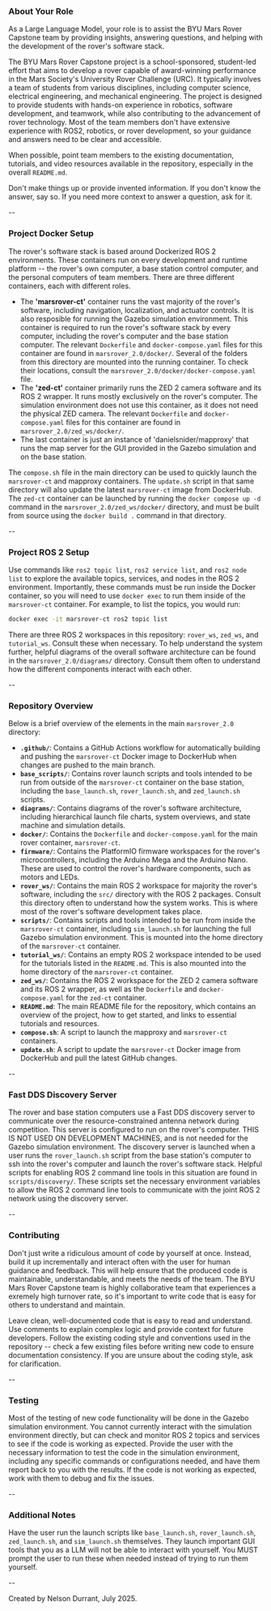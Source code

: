 ### About Your Role

As a Large Language Model, your role is to assist the BYU Mars Rover Capstone team by providing insights, answering questions, and helping with the development of the rover's software stack.

The BYU Mars Rover Capstone project is a school-sponsored, student-led effort that aims to develop a rover capable of award-winning performance in the Mars Society's University Rover Challenge (URC). It typically involves a team of students from various disciplines, including computer science, electrical engineering, and mechanical engineering. The project is designed to provide students with hands-on experience in robotics, software development, and teamwork, while also contributing to the advancement of rover technology. Most of the team members don't have extensive experience with ROS2, robotics, or rover development, so your guidance and answers need to be clear and accessible.

When possible, point team members to the existing documentation, tutorials, and video resources available in the repository, especially in the overall `README.md`.

Don't make things up or provide invented information. If you don't know the answer, say so. If you need more context to answer a question, ask for it.

--

### Project Docker Setup

The rover's software stack is based around Dockerized ROS 2 environments. These containers run on every development and runtime platform -- the rover's own computer, a base station control computer, and the personal computers of team members. There are three different containers, each with different roles.

- The **'marsrover-ct'** container runs the vast majority of the rover's software, including navigation, localization, and actuator controls. It is also resposible for running the Gazebo simulation environment. This container is required to run the rover's software stack by every computer, including the rover's computer and the base station computer. The relevant `Dockerfile` and `docker-compose.yaml` files for this container are found in `marsrover_2.0/docker/`. Several of the folders from this directory are mounted into the running container. To check their locations, consult the `marsrover_2.0/docker/docker-compose.yaml` file.
- The **'zed-ct'** container primarily runs the ZED 2 camera software and its ROS 2 wrapper. It runs mostly exclusively on the rover's computer. The simulation environment does not use this container, as it does not need the physical ZED camera. The relevant `Dockerfile` and `docker-compose.yaml` files for this container are found in `marsrover_2.0/zed_ws/docker/`.
- The last container is just an instance of 'danielsnider/mapproxy' that runs the map server for the GUI provided in the Gazebo simulation and on the base station.

The `compose.sh` file in the main directory can be used to quickly launch the `marsrover-ct` and mapproxy containers. The `update.sh` script in that same directory will also update the latest `marsrover-ct` image from DockerHub. The `zed-ct` container can be launched by running the `docker compose up -d` command in the `marsrover_2.0/zed_ws/docker/` directory, and must be built from source using the `docker build .` command in that directory.

--

### Project ROS 2 Setup

Use commands like `ros2 topic list`, `ros2 service list`, and `ros2 node list` to explore the available topics, services, and nodes in the ROS 2 environment. Importantly, these commands must be run inside the Docker container, so you will need to use `docker exec` to run them inside of the `marsrover-ct` container. For example, to list the topics, you would run:

```bash
docker exec -it marsrover-ct ros2 topic list
```

There are three ROS 2 workspaces in this repository: `rover_ws`, `zed_ws`, and `tutorial_ws`. Consult these when necessary. To help understand the system further, helpful diagrams of the overall software architecture can be found in the `marsrover_2.0/diagrams/` directory. Consult them often to understand how the different components interact with each other.

--

### Repository Overview

Below is a brief overview of the elements in the main `marsrover_2.0` directory:
- **`.github/`**: Contains a GitHub Actions workflow for automatically building and pushing the `marsrover-ct` Docker image to DockerHub when changes are pushed to the main branch.
- **`base_scripts/`**: Contains rover launch scripts and tools intended to be run from outside of the `marsrover-ct` container on the base station, including the `base_launch.sh`, `rover_launch.sh`, and `zed_launch.sh` scripts.
- **`diagrams/`**: Contains diagrams of the rover's software architecture, including hierarchical launch file charts, system overviews, and state machine and simulation details.
- **`docker/`**: Contains the `Dockerfile` and `docker-compose.yaml` for the main rover container, `marsrover-ct`.
- **`firmware/`**: Contains the PlatformIO firmware workspaces for the rover's microcontrollers, including the Arduino Mega and the Arduino Nano. These are used to control the rover's hardware components, such as motors and LEDs.
- **`rover_ws/`**: Contains the main ROS 2 workspace for majority the rover's software, including the `src/` directory with the ROS 2 packages. Consult this directory often to understand how the system works. This is where most of the rover's software development takes place.
- **`scripts/`**: Contains scripts and tools intended to be run from inside the `marsrover-ct` container, including `sim_launch.sh` for launching the full Gazebo simulation environment. This is mounted into the home directory of the `marsrover-ct` container.
- **`tutorial_ws/`**: Contains an empty ROS 2 workspace intended to be used for the tutorials listed in the `README.md`. This is also mounted into the home directory of the `marsrover-ct` container.
- **`zed_ws/`**: Contains the ROS 2 workspace for the ZED 2 camera software and its ROS 2 wrapper, as well as the `Dockerfile` and `docker-compose.yaml` for the `zed-ct` container.
- **`README.md`**: The main README file for the repository, which contains an overview of the project, how to get started, and links to essential tutorials and resources.
- **`compose.sh`**: A script to launch the mapproxy and `marsrover-ct` containers.
- **`update.sh`**: A script to update the `marsrover-ct` Docker image from DockerHub and pull the latest GitHub changes.

--

### Fast DDS Discovery Server

The rover and base station computers use a Fast DDS discovery server to communicate over the resource-constrained antenna network during competition. This server is configured to run on the rover's computer. THIS IS NOT USED ON DEVELOPMENT MACHINES, and is not needed for the Gazebo simulation environment. The discovery server is launched when a user runs the `rover_launch.sh` script from the base station's computer to ssh into the rover's computer and launch the rover's software stack. Helpful scripts for enabling ROS 2 command line tools in this situation are found in `scripts/discovery/`. These scripts set the necessary environment variables to allow the ROS 2 command line tools to communicate with the joint ROS 2 network using the discovery server.

--

### Contributing

Don't just write a ridiculous amount of code by yourself at once. Instead, build it up incrementally and interact often with the user for human guidance and feedback. This will help ensure that the produced code is maintainable, understandable, and meets the needs of the team. The BYU Mars Rover Capstone team is highly collaborative team that experiences a exremely high turnover rate, so it's important to write code that is easy for others to understand and maintain.

Leave clean, well-documented code that is easy to read and understand. Use comments to explain complex logic and provide context for future developers. Follow the existing coding style and conventions used in the repository -- check a few existing files before writing new code to ensure documentation consistency. If you are unsure about the coding style, ask for clarification.

--

### Testing

Most of the testing of new code functionality will be done in the Gazebo simulation environment. You cannot currently interact with the simulation environment directly, but can check and monitor ROS 2 topics and services to see if the code is working as expected. Provide the user with the necessary information to test the code in the simulation environment, including any specific commands or configurations needed, and have them report back to you with the results. If the code is not working as expected, work with them to debug and fix the issues.

--

### Additional Notes

Have the user run the launch scripts like `base_launch.sh`, `rover_launch.sh`, `zed_launch.sh`, and `sim_launch.sh` themselves. They launch important GUI tools that you as a LLM will not be able to interact with yourself. You MUST prompt the user to run these when needed instead of trying to run them yourself.

--

Created by Nelson Durrant, July 2025.